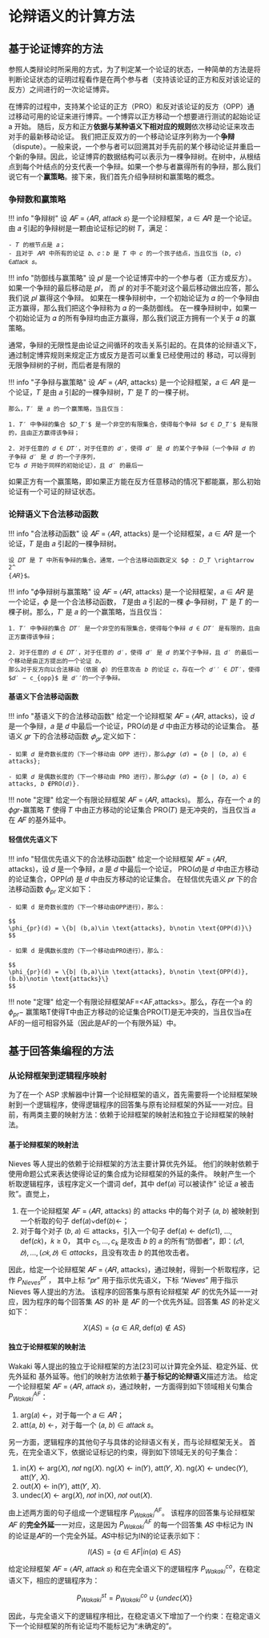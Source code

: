 # 论辩语义的计算方法

## 基于论证博弈的方法

参照人类辩论时所采用的方式，为了判定某一个论证的状态，一种简单的方法是将判断论证状态的证明过程看作是在两个参与者（支持该论证的正方和反对该论证的反方）之间进行的一次论证博弈。

在博弈的过程中，支持某个论证的正方（PRO）和反对该论证的反方（OPP）通过移动可用的论证来进行博弈。一个博弈以正方移动一个想要进行测试的起始论证 a 开始。
随后，反方和正方**依据与某种语义下相对应的规则**依次移动论证来攻击对手的最新移动论证。
我们把正反双方的一个移动论证序列称为一个**争辩**（dispute）。一般来说，一个参与者可以回溯其对手先前的某个移动论证并重启一个新的争辩。因此，论证博弈的数据结构可以表示为一棵争辩树。在树中，从根结点到每个叶结点的分支代表一个争辩。如果一个参与者赢得所有的争辩，那么我们说它有一个**赢策略**。接下来，我们首先介绍争辩树和赢策略的概念。


### 争辩数和赢策略

!!! info "争辩树"
    设 𝐴𝐹 = ⟨𝐴𝑅, 𝑎𝑡𝑡𝑎𝑐𝑘 𝑠⟩ 是一个论辩框架，𝑎 ∈ 𝐴𝑅 是一个论证。
    由 𝑎 引起的争辩树是一颗由论证标记的树 𝑇，满足：

    - 𝑇 的根节点是 𝑎；
    - 且对于 𝐴𝑅 中所有的论证 𝑏、𝑐：𝑏 是 𝑇 中 𝑐 的一个孩子结点，当且仅当 (𝑏, 𝑐) ∈𝑎𝑡𝑡𝑎𝑐𝑘 𝑠。


!!! info "防御线与赢策略"
    设 𝑝𝑙 是一个论证博弈中的一个参与者（正方或反方）。如果一个争辩的最后移动是 𝑝𝑙，
    而 𝑝𝑙 的对手不能对这个最后移动做出应答，那么我们说 𝑝𝑙 赢得这个争辩。
    如果在一棵争辩树中，一个初始论证为 𝛼 的一个争辩由正方赢得，那么我们把这个争辩称为 𝛼 的一条防御线。
    在一棵争辩树中，如果一个初始论证为 𝛼 的所有争辩均由正方赢得，那么我们说正方拥有一个关于 𝛼 的赢策略。


通常，争辩的无限性是由论证之间循环的攻击关系引起的。在具体的论辩语义下，通过制定博弈规则来规定正方或反方是否可以重复已经使用过的
移动，可以得到无限争辩树的子树，而后者是有限的

!!! info "子争辩与赢策略"
    设 𝐴𝐹 = ⟨𝐴𝑅, attacks⟩ 是一个论辩框架，𝑎 ∈ 𝐴𝑅 是一个论证，𝑇 是由 𝑎 引起的一棵争辩树，𝑇′ 是 𝑇 的一棵子树。

    那么，𝑇′ 是 𝑎 的一个赢策略，当且仅当：

    1. 𝑇′ 中争辩的集合 $𝐷_𝑇′$ 是一个非空的有限集合，使得每个争辩 $𝑑 ∈ 𝐷_𝑇′$ 是有限的，且由正方赢得该争辩；

    2. 对于任意的 𝑑 ∈ 𝐷𝑇′，对于任意的 𝑑′，使得 𝑑′ 是 𝑑 的某个子争辩（一个争辩 𝑑 的子争辩 𝑑′ 是 𝑑 的一个子序列，
    它与 𝑑 开始于同样的初始论证），且 𝑑′ 的最后一

如果正方有一个赢策略，即如果正方能在反方任意移动的情况下都能赢，那么初始论证有一个可证的辩证状态。

### 论辩语义下合法移动函数

!!! info "合法移动函数"
    设 𝐴𝐹 = ⟨𝐴𝑅, attacks⟩ 是一个论辩框架，𝑎 ∈ 𝐴𝑅 是一个论证，𝑇 是由 𝑎 引起的一棵争辩树。

    设 𝐷𝑇 是 𝑇 中所有争辩的集合。通常，一个合法移动函数定义 $𝜙 : 𝐷_𝑇 \rightarrow 2^
    {𝐴𝑅}$。

!!! info "𝜙争辩树与赢策略"
    设 𝐴𝐹 = ⟨𝐴𝑅, attacks⟩ 是一个论辩框架，𝑎 ∈ 𝐴𝑅 是一个论证，𝜙 是一个合法移动函数，
    𝑇是由 𝑎 引起的一棵 𝜙-争辩树，𝑇′ 是 𝑇 的一棵子树。那么，𝑇′ 是 𝑎 的一个赢策略，当且仅当：

    1. 𝑇′ 中争辩的集合 𝐷𝑇′ 是一个非空的有限集合，使得每个争辩 𝑑 ∈ 𝐷𝑇′ 是有限的，且由正方赢得该争辩；
    
    2. 对于任意的 𝑑 ∈ 𝐷𝑇′，对于任意的 𝑑′，使得 𝑑′ 是 𝑑 的某个子争辩，且 𝑑′ 的最后一个移动是由正方提出的一个论证 𝑏，
    那么对于反方向以合法移动（依据 𝜙）的任意攻击 𝑏 的论证 𝑐，存在一个 𝑑′′ ∈ 𝐷𝑇′，使得 $𝑑′ − c_{opp}$ 是 𝑑′′的一个子争辩。

#### 基语义下合法移动函数

!!! info "基语义下的合法移动函数"
    给定一个论辩框架 𝐴𝐹 = ⟨𝐴𝑅, attacks⟩，设 𝑑 是一个争辩，𝑎 是 𝑑 中最后一个论证，PRO(𝑑)是 𝑑 中由正方移动的论证集合。
    基语义 𝑔𝑟 下的合法移动函数 $𝜙_{𝑔𝑟}$ 定义如下：

    - 如果 𝑑 是奇数长度的（下一个移动由 OPP 进行），那么𝜙𝑔𝑟 (𝑑) = {𝑏 | (𝑏, 𝑎) ∈ attacks};
    
    - 如果 𝑑 是偶数长度的（下一个移动由 PRO 进行），那么𝜙𝑔𝑟 (𝑑) = {𝑏 | (𝑏, 𝑎) ∈ attacks, 𝑏 ∉PRO(𝑑)}.

!!! note "定理"
    给定一个有限论辩框架 𝐴𝐹 = ⟨𝐴𝑅, attacks⟩。
    那么，存在一个 𝑎 的 𝜙𝑔𝑟-赢策略 𝑇 使得 𝑇 中由正方移动的论证集合 PRO(𝑇) 是无冲突的，当且仅当 𝑎 在 𝐴𝐹 的基外延中。

#### 轻信优先语义下

!!! info "轻信优先语义下的合法移动函数"
    给定一个论辩框架 𝐴𝐹 = ⟨𝐴𝑅, attacks⟩，设 𝑑 是一个争辩，𝑎 是 𝑑 中最后一个论证，
    PRO(𝑑)是 𝑑 中由正方移动的论证集合，OPP(𝑑) 是 𝑑 中由反方移动的论证集合。
    在轻信优先语义 𝑝𝑟 下的合法移动函数 $\phi_{pr}$ 定义如下：

    - 如果 d 是奇数长度的（下一个移动由OPP进行），那么：
    
    $$
    \phi_{pr}(d) = \{b| (b,a)\in \text{attacks}, b\notin \text{OPP(d)}\}
    $$

    - 如果 d 是偶数长度的（下一个移动由PRO进行），那么：
    
    $$
    \phi_{pr}(d) = \{b| (b,a)\in \text{attacks}, b\notin \text{OPP(d)},(b.b)\notin \text{attacks}\}
    $$

!!! note "定理"
    给定一个有限论辩框架AF=<AF,attacks>。那么，存在一个a 的 $\phi_{pr}-$ 赢策略T使得T中由正方移动的论证集合PRO(T)是无冲突的，当且仅当a在AF的一组可相容外延（因此是AF的一个有限外延）中。



## 基于回答集编程的方法

### 从论辩框架到逻辑程序映射

为了在一个 ASP 求解器中计算一个论辩框架的语义，首先需要将一个论辩框架映射到一个逻辑程序，使得逻辑程序的回答集与原有论辩框架的外延一一对应。目前，有两类主要的映射方法：依赖于论辩框架的映射法和独立于论辩框架的映射法。

#### 基于论辩框架的映射法

Nieves 等人提出的依赖于论辩框架的方法主要计算优先外延。
他们的映射依赖于使用命题公式来表达使得论证的集合成为论辩框架的外延的条件。
映射产生一个析取逻辑程序，该程序定义一个谓词 def，其中 def(𝑎) 可以被读作” 论证 𝑎 被击败”。直觉上，

1. 在一个论辩框架 𝐴𝐹 = ⟨𝐴𝑅, attacks⟩ 的 attacks 中的每个对子 (𝑎, 𝑏) 被映射到一个析取的句子 def(𝑎)∨def(𝑏)←；
2. 对于每个对子 (𝑏, 𝑎) ∈ attacks，引入一个句子 def(𝑎) ← def(𝑐1), ..., def(𝑐𝑘)，𝑘 ≥ 0，
其中 $c_1,\dots,c_k$ 是攻击 𝑏 的 𝑎 的所有“防御者”，即：$(𝑐1, 𝑏),...,(𝑐𝑘, 𝑏)∈attacks$，且没有攻击 𝑏 的其他攻击者。

因此，给定一个论辩框架 𝐴𝐹 = ⟨𝐴𝑅, attacks⟩，通过映射，得到一个析取程序，记作 $P^{pr}_{Nieves}$ ，
其中上标 “𝑝𝑟” 用于指示优先语义，下标 “𝑁𝑖𝑒𝑣𝑒𝑠” 用于指示 Nieves 等人提出的方法。
该程序的回答集与原有论辩框架 𝐴𝐹 的优先外延一一对应，因为程序的每个回答集 𝐴𝑆 的补
是 𝐴𝐹 的一个优先外延。回答集 𝐴𝑆 的补定义如下：

$$
X(AS)=\{a\in AR, \text{def}(a)\notin AS\}
$$


#### 独立于论辩框架的映射法

Wakaki 等人提出的独立于论辩框架的方法[23]可以计算完全外延、稳定外延、优先外延和
基外延等。他们的映射方法依赖于**基于标记的论辩语义**描述方法。
给定一个论辩框架 𝐴𝐹 = ⟨𝐴𝑅, 𝑎𝑡𝑡𝑎𝑐𝑘 𝑠⟩，通过映射，一方面得到如下领域相关句集合 $P^{AF}_{Wakaki}$：

1. arg(𝑎) ←，对于每一个 𝑎 ∈ 𝐴𝑅；
2. att(𝑎, 𝑏) ←，对于每一个 (𝑎, 𝑏) ∈ 𝑎𝑡𝑡𝑎𝑐𝑘 𝑠。

另一方面，逻辑程序的其他句子与具体的论辩语义有关，而与论辩框架无关。
首先，在完全语义下，依据论证标记的约束，得到如下领域无关的句子集合：

1. in(𝑋) ← arg(𝑋), 𝑛𝑜𝑡 ng(𝑋).
    ng(𝑋) ← in(𝑌), att(𝑌, 𝑋).
    ng(𝑋) ← undec(𝑌), att(𝑌, 𝑋).
2. out(𝑋) ← in(𝑌), att(𝑌, 𝑋).
3. undec(𝑋) ← arg(𝑋), 𝑛𝑜𝑡 in(X), 𝑛𝑜𝑡 out(𝑋).

由上述两方面的句子组成一个逻辑程序 $P^{AF}_{Wakaki}$。
该程序的回答集与论辩框架 𝐴𝐹 的**完全外延**一一对应，这是因为 $P^{AF}_{Wakaki}$ 的每一个回答集 𝐴𝑆 中标记为 IN 的论证是𝐴𝐹的一个完全外延。𝐴𝑆中标记为IN的论证表示如下：

$$
I(AS)=\{a\in AF| in(a)\in AS\}
$$

给定论辩框架 𝐴𝐹 = ⟨𝐴𝑅, 𝑎𝑡𝑡𝑎𝑐𝑘 𝑠⟩ 和在完全语义下的逻辑程序 $P^{co}_{Wakaki}$，在稳定语义下，相应的逻辑程序为：

$$
P^{st}_{Wakaki} = P^{co}_{Wakaki}\cup \{undec(X)\}
$$

因此，与完全语义下的逻辑程序相比，在稳定语义下增加了一个约束：在稳定语义下一个论辩框架的所有论证均不能标记为“未确定的”。




